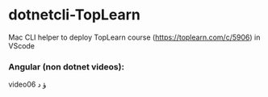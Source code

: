 # dotnetcli-TopLearn
Mac CLI helper to deploy TopLearn course (https://toplearn.com/c/5906) in VScode

### Angular (non dotnet videos):
video06
ؤ د
